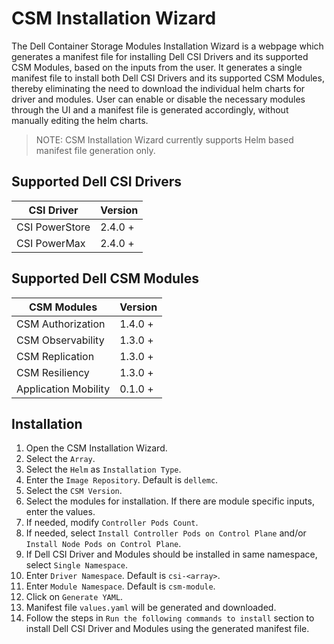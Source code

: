 # CSM Installation Wizard

The Dell Container Storage Modules Installation Wizard is a webpage which generates a manifest file for installing Dell CSI Drivers and its supported CSM Modules, based on the inputs from the user. It generates a single manifest file to install both Dell CSI Drivers and its supported CSM Modules, thereby eliminating the need to download the individual helm charts for driver and modules. User can enable or disable the necessary modules through the UI and a manifest file is generated accordingly, without manually editing the helm charts. 

>NOTE: CSM Installation Wizard currently supports Helm based manifest file generation only. 
## Supported Dell CSI Drivers

| CSI Driver         | Version   | 
| ------------------ | --------- | 
| CSI PowerStore     | 2.4.0 +   | 
| CSI PowerMax       | 2.4.0 +   | 

## Supported Dell CSM Modules

| CSM Modules          | Version   | 
| ---------------------| --------- | 
| CSM Authorization    | 1.4.0 +   | 
| CSM Observability    | 1.3.0 +   |
| CSM Replication      | 1.3.0 +   |
| CSM Resiliency       | 1.3.0 +   |
| Application Mobility | 0.1.0 +   |

## Installation

1. Open the CSM Installation Wizard.
2. Select the `Array`.
3. Select the `Helm` as `Installation Type`.
4. Enter the `Image Repository`. Default is `dellemc`.
5. Select the `CSM Version`. 
6. Select the modules for installation. If there are module specific inputs, enter the values. 
7. If needed, modify `Controller Pods Count`.
8. If needed, select `Install Controller Pods on Control Plane` and/or `Install Node Pods on Control Plane`.
9. If Dell CSI Driver and Modules should be installed in same namespace, select `Single Namespace`.
10. Enter `Driver Namespace`. Default is `csi-<array>`.
11. Enter `Module Namespace`. Default is `csm-module`. 
12. Click on `Generate YAML`.
13. Manifest file `values.yaml` will be generated and downloaded. 
14. Follow the steps in `Run the following commands to install` section to install Dell CSI Driver and Modules using the generated manifest file.
